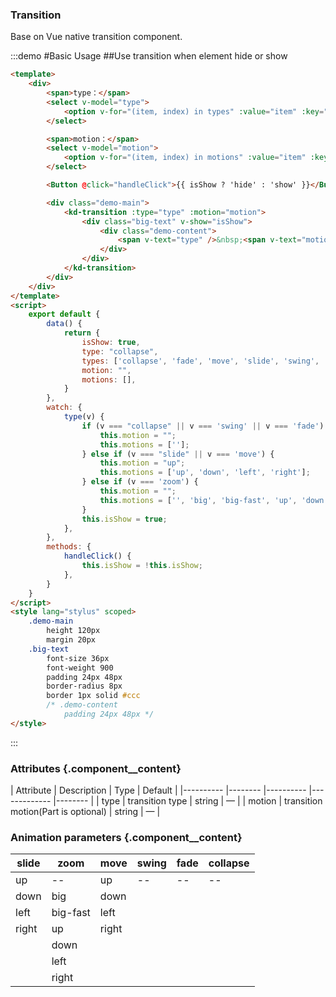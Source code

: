 ### Transition
Base on Vue native transition component.

:::demo #Basic Usage ##Use transition when element hide or show

```html
<template>
    <div>
        <span>type：</span>
        <select v-model="type">
            <option v-for="(item, index) in types" :value="item" :key="index">{{ item }}</option>
        </select>

        <span>motion：</span>
        <select v-model="motion">
            <option v-for="(item, index) in motions" :value="item" :key="index">{{ item }}</option>
        </select>

        <Button @click="handleClick">{{ isShow ? 'hide' : 'show' }}</Button>

        <div class="demo-main">
            <kd-transition :type="type" :motion="motion">
                <div class="big-text" v-show="isShow">
                    <div class="demo-content">
                        <span v-text="type" />&nbsp;<span v-text="motion" />
                    </div>
                </div>
            </kd-transition>
        </div>
    </div>
</template>
<script>
    export default {
        data() {
            return {
                isShow: true,
                type: "collapse",
                types: ['collapse', 'fade', 'move', 'slide', 'swing', 'zoom'],
                motion: "",
                motions: [],
            }
        },
        watch: {
            type(v) {
                if (v === "collapse" || v === 'swing' || v === 'fade') {
                    this.motion = "";
                    this.motions = [''];
                } else if (v === "slide" || v === 'move') {
                    this.motion = "up";
                    this.motions = ['up', 'down', 'left', 'right'];
                } else if (v === 'zoom') {
                    this.motion = "";
                    this.motions = ['', 'big', 'big-fast', 'up', 'down', 'left', 'right'];
                }
                this.isShow = true;
            },
        },
        methods: {
            handleClick() {
                this.isShow = !this.isShow;
            },
        }
    }
</script>
<style lang="stylus" scoped>
    .demo-main
        height 120px
        margin 20px
    .big-text
        font-size 36px
        font-weight 900
        padding 24px 48px
        border-radius 8px
        border 1px solid #ccc
        /* .demo-content
            padding 24px 48px */
</style>
```
:::

### Attributes {.component__content}
|   Attribute    |   Description    |   Type    |   Default  |
|---------- |-------- |---------- |-------------  |-------- |
| type     | transition type   | string    |     —    |
| motion     | transition motion(Part is optional)   | string |    —    |
### Animation parameters {.component__content}
| slide        | zoom        | move        | swing        |fade        |collapse        |
|--------------|-------------|--------------|--------------|--------------|--------------|
| up           | --        | up           | --        | --        |--        |
| down         | big         | down           |           |           |           |
| left         | big-fast    | left           |           |           |            |
| right        | up          | right           |           |           |            |
|              | down          |              |           |           |             |
|              | left          |              |           |           |             |
|              | right          |              |           |           |            |
